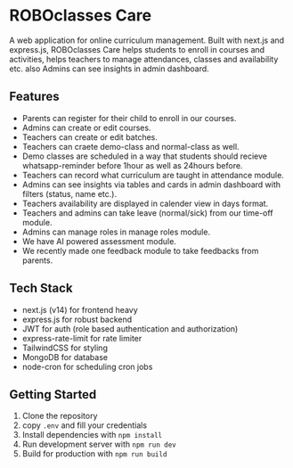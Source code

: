 # ROBOclasses Care 

A web application for online curriculum management. Built with next.js and express.js, ROBOclasses Care helps students to enroll in courses and activities, helps teachers to manage attendances, classes and availability etc. also Admins can see insights in admin dashboard.

## Features

- Parents can register for their child to enroll in our courses.
- Admins can create or edit courses.
- Teachers can create or edit batches.
- Teachers can craete demo-class and normal-class as well.
- Demo classes are scheduled in a way that students should recieve whatsapp-reminder before 1hour as well as 24hours before.
- Teachers can record what curriculum are taught in attendance module.
- Admins can see insights via tables and cards in admin dashboard with filters (status, name etc.).
- Teachers availability are displayed in calender view in days format.
- Teachers and admins can take leave (normal/sick) from our time-off module.
- Admins can manage roles in manage roles module.
- We have AI powered assessment module.
- We recently made one feedback module to take feedbacks from parents.

## Tech Stack

- next.js (v14) for frontend heavy
- express.js for robust backend
- JWT for auth (role based authentication and authorization)
- express-rate-limit for rate limiter
- TailwindCSS for styling
- MongoDB for database
- node-cron for scheduling cron jobs

## Getting Started

1. Clone the repository
2. copy `.env` and fill your credentials
3. Install dependencies with `npm install`
4. Run development server with `npm run dev`
5. Build for production with `npm run build`




